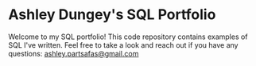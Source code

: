 # Ashley Dungey's SQL Portfolio
Welcome to my SQL portfolio! This code repository contains examples of SQL I've written. Feel free to take a look and reach out if you have any questions: ashley.partsafas@gmail.com
